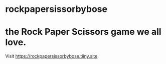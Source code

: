 # rockpapersissorbybose
# the Rock Paper Scissors game we all love.

Visit https://rockpapersissorbybose.tiiny.site
